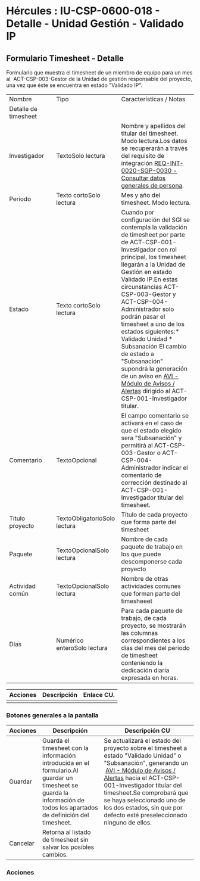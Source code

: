 # Hércules : IU\-CSP\-0600\-018 \- Detalle \- Unidad Gestión \- Validado IP



## Formulario Timesheet \- Detalle

Formulario que muestra el timesheet de un miembro de equipo para un mes al  ACT\-CSP\-003\-Gestor de la Unidad de gestión responsable del proyecto, una vez que éste se encuentra en estado "Validado IP". 



|  | | | |
| --- | --- | --- | --- |
| Nombre | | Tipo | Características / Notas |
| Detalle de timesheet | | | |
| Investigador | | TextoSolo lectura | Nombre y apellidos del titular del timesheet. Modo lectura.Los datos se recuperarán a través del requisito de integración [REQ\-INT\-0020\-SGP\-0030 \- Consultar datos generales de persona](/hercules/sgi-sistema-de-gestion-de-investigacion/requisitos-y-analisis-funcional/analisis-funcional-sgi-hercules/gen-aspectos-generales/int-requisitos-de-integracion/req-int-0020-sgp-integracion-con-sistema-de-gestion-de-personas/req-int-0020-sgp-0030-consultar-datos-generales-de-persona.md "/hercules/sgi-sistema-de-gestion-de-investigacion/requisitos-y-analisis-funcional/analisis-funcional-sgi-hercules/gen-aspectos-generales/int-requisitos-de-integracion/req-int-0020-sgp-integracion-con-sistema-de-gestion-de-personas/req-int-0020-sgp-0030-consultar-datos-generales-de-persona.md"). |
| Periodo | | Texto cortoSolo lectura | Mes y año del timesheet. Modo lectura. |
| Estado | | Texto cortoSolo lectura | Cuando por configuración del SGI se contempla la validación de timesheet por parte de ACT\-CSP\-001\-Investigador con rol principal, los timesheet llegarán a la Unidad de Gestión en estado Validado IP.En estas circunstancias ACT\-CSP\-003\-Gestor y ACT\-CSP\-004\-Administrador solo podrán pasar el timesheet a uno de los estados siguientes:* Validado Unidad * Subsanación  El cambio de estado a "Subsanación" supondrá la generación de un aviso en [AVI \- Módulo de Avisos / Alertas](/hercules/sgi-sistema-de-gestion-de-investigacion/requisitos-y-analisis-funcional/analisis-funcional-sgi-hercules/gen-aspectos-generales/com-modulo-de-comunicados/index.md "/hercules/sgi-sistema-de-gestion-de-investigacion/requisitos-y-analisis-funcional/analisis-funcional-sgi-hercules/gen-aspectos-generales/com-modulo-de-comunicados/index.md") dirigido al ACT\-CSP\-001\-Investigador titular. |
| Comentario | | TextoOpcional | El campo comentario se activará en el caso de que el estado elegido sera "Subsanación" y permitirá al ACT\-CSP\-003\-Gestor o ACT\-CSP\-004\-Administrador indicar el comentario de corrección destinado al ACT\-CSP\-001\-Investigador titular del timesheet. |
| Título proyecto | | TextoObligatorioSolo lectura | Título de cada proyecto que forma parte del timesheet |
| Paquete | | TextoOpcionalSolo lectura | Nombre de cada paquete de trabajo en los que puede descomponerse cada proyecto |
| Actividad común | | TextoOpcionalSolo lectura | Nombre de otras actividades comunes que forman parte del timesheeet |
| Días | | Numérico enteroSolo lectura | Para cada paquete de trabajo, de cada proyecto, se mostrarán las columnas correspondientes a los días del mes del periodo de timesheet conteniendo la dedicación diaria expresada en horas. |



| Acciones | Descripción | Enlace CU. |
| --- | --- | --- |
|  |  |  |

### Botones generales a la pantalla



| Acciones | Descripción | Descripción CU |
| --- | --- | --- |
| Guardar | Guarda el timesheet con la información introducida en el formulario.Al guardar un timesheet se guarda la información de todos los apartados de definición del timesheet. | Se actualizará el estado del proyecto sobre el timesheet a estado "Validado Unidad" o "Subsanación", generando un  [AVI \- Módulo de Avisos / Alertas](/hercules/sgi-sistema-de-gestion-de-investigacion/requisitos-y-analisis-funcional/analisis-funcional-sgi-hercules/gen-aspectos-generales/com-modulo-de-comunicados/index.md "/hercules/sgi-sistema-de-gestion-de-investigacion/requisitos-y-analisis-funcional/analisis-funcional-sgi-hercules/gen-aspectos-generales/com-modulo-de-comunicados/index.md") hacia el ACT\-CSP\-001\-Investigador titular del timesheet.Se comprobará que se haya seleccionado uno de los dos estados, sin que por defecto esté preseleccionado ninguno de ellos. |
| Cancelar | Retorna al listado de timesheet sin salvar los posibles cambios. |  |

### Acciones




